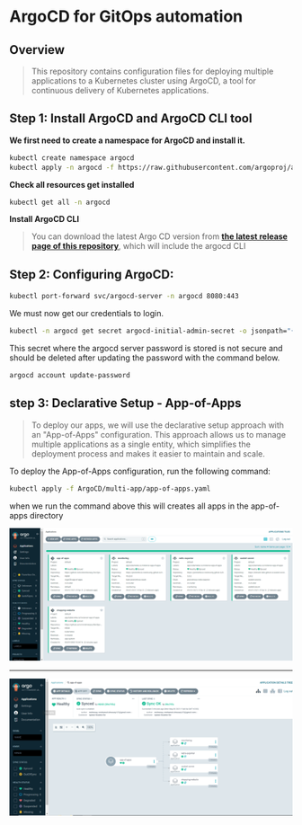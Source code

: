 # ArgoCD for GitOps automation 

## Overview
> This repository contains configuration files for deploying multiple applications to a Kubernetes cluster using ArgoCD, a tool for continuous delivery of Kubernetes applications.
## Step 1: Install ArgoCD and ArgoCD CLI tool

 **We first need to create a namespace for ArgoCD and install it.**
  ```bash
  kubectl create namespace argocd
  kubectl apply -n argocd -f https://raw.githubusercontent.com/argoproj/argo-cd/stable/manifests/install.yaml
  ```
**Check all resources get installed** 
  ```bash
  kubectl get all -n argocd
  ```
**Install ArgoCD CLI**
> You can download the latest Argo CD version from **[the latest release page of this repository](https://github.com/argoproj/argo-cd/releases/tag/v2.7.1)**, which will include the argocd CLI

## Step 2: Configuring ArgoCD:
 
  ```bash
  kubectl port-forward svc/argocd-server -n argocd 8080:443
  ```
We must now get our credentials to login.

  ```bash
  kubectl -n argocd get secret argocd-initial-admin-secret -o jsonpath="{.data.password}" | base64 -d
  ```
This secret where the argocd server password is stored is not secure and should be deleted after updating the password with the command below.
  
  ```bash
  argocd account update-password
  ```

## step 3: Declarative Setup - App-of-Apps
> To deploy our apps, we will use the declarative setup approach with an "App-of-Apps" configuration. This approach allows us to manage multiple applications as a single entity, which simplifies the deployment process and makes it easier to maintain and scale.

To deploy the App-of-Apps configuration, run the following command:

```bash
kubectl apply -f ArgoCD/multi-app/app-of-apps.yaml
```
when we run the command above this will creates all apps in the app-of-apps directory

![argocd](../images/agocd-dashboard.png) 

_____

![argocd](../images/app-of-apps-dashboard.PNG) 

